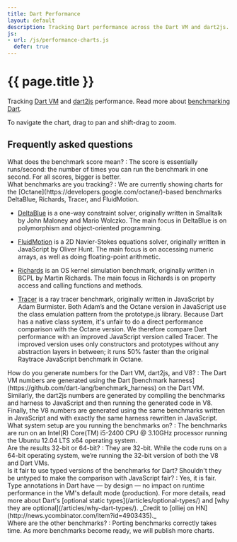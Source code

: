 ```yaml
---
title: Dart Performance
layout: default
description: Tracking Dart performance across the Dart VM and dart2js.
js:
- url: /js/performance-charts.js
  defer: true
---
```


<style>
/* https://code.google.com/p/dart/issues/detail?id=10602 */

#performance-charts > .tab-pane {
  display: block !important;
  height: 0;
  overflow: hidden;
}
#performance-charts > .tab-pane.active {
    height: 440px;
}

</style>

# {{ page.title }}

Tracking [Dart VM](/docs/dart-up-and-running/contents/ch04-tools-dart-vm.html) and
[dart2js](/docs/dart-up-and-running/contents/ch04-tools-dart2js.html) performance. Read more about
[benchmarking Dart](/articles/benchmarking/).

<ul class="nav nav-tabs" id="performance-charts-nav">
</ul>

<div class="tab-content" id="performance-charts">
</div>

To navigate the chart, drag to pan and shift-drag to zoom.

<section id="performance-faq" markdown="1">

## Frequently asked questions 

<div markdown="1">
What does the benchmark score mean?
: The score is essentially runs/second: the number of times
  you can run the benchmark in one second. For all scores,
  bigger is better.
</div>

<div markdown="1">
What benchmarks are you tracking?
: We are currently showing charts for the
  [Octane](https://developers.google.com/octane/)-based benchmarks
  DeltaBlue, Richards, Tracer, and FluidMotion.

  * [DeltaBlue](https://github.com/dart-lang/benchmark_harness/blob/master/example/DeltaBlue.dart)
  is a one-way constraint solver, originally written in Smalltalk by
  John Maloney and Mario Wolczko. The main focus in DeltaBlue is on
  polymorphism and object-oriented programming.

  * [FluidMotion](https://github.com/dart-lang/benchmark_harness/blob/master/example/FluidMotion.dart)
  is a 2D Navier-Stokes equations solver,
  originally written in JavaScript by Oliver Hunt.
  The main focus is on accessing numeric arrays,
  as well as doing floating-point arithmetic.

  * [Richards](https://github.com/dart-lang/benchmark_harness/blob/master/example/Richards.dart)
  is an OS kernel simulation benchmark, originally written
  in BCPL by Martin Richards. The main focus in Richards is on property
  access and calling functions and methods.

  * [Tracer](https://github.com/dart-lang/benchmark_harness/tree/master/example/Tracer/dart)
  is a ray tracer benchmark,
  originally written in JavaScript by Adam Burmister.
  Both Adam’s and the Octane version in JavaScript use
  the class emulation pattern from the prototype.js library.
  Because Dart has a native class system,
  it's unfair to do a direct performance comparison with the Octane version.
  We therefore compare Dart performance with
  an improved JavaScript version called Tracer.
  The improved version uses only constructors and prototypes
  without any abstraction layers in between;
  it runs 50% faster than the original
  Raytrace JavaScript benchmark in Octane.

</div>

<div markdown="1">
How do you generate numbers for the Dart VM, dart2js, and V8?
: The Dart VM numbers are generated using the Dart
  [benchmark harness](https://github.com/dart-lang/benchmark_harness) on the
  Dart VM. Similarly, the dart2js numbers are generated by compiling the
  benchmarks and harness to JavaScript
  and then running the generated code in V8.
  Finally, the V8 numbers are generated using the same benchmarks written in
  JavaScript and with exactly the same harness rewritten in JavaScript.
</div>

<div markdown="1">
What system setup are you running the benchmarks on?
: The benchmarks are run on an Intel(R) Core(TM) i5-2400 CPU @ 3.10GHz
  processor running the Ubuntu 12.04 LTS x64 operating system.
</div>

<div markdown="1">
Are the results 32-bit or 64-bit?
: They are 32-bit. While the code runs on a 64-bit operating system, we’re
  running the 32-bit version of both the V8 and Dart VMs.
</div>

<div markdown="1">
Is it fair to use typed versions of the benchmarks for Dart? Shouldn't they be untyped to make the comparison with JavaScript fair? 
: Yes, it is fair. Type annotations in Dart have &mdash; by design &mdash;
  no impact on
  runtime performance in the VM's default mode (production). For more details,
  read more about Dart's
  [optional static types](/articles/optional-types/) and
  [why they are optional](/articles/why-dart-types/).
  _Credit to [olliej on HN](http://news.ycombinator.com/item?id=4903435)._
</div>

<div markdown="1">
Where are the other benchmarks?
: Porting benchmarks correctly takes time. As more benchmarks become ready,
  we will publish more charts.
</div>

</section>
